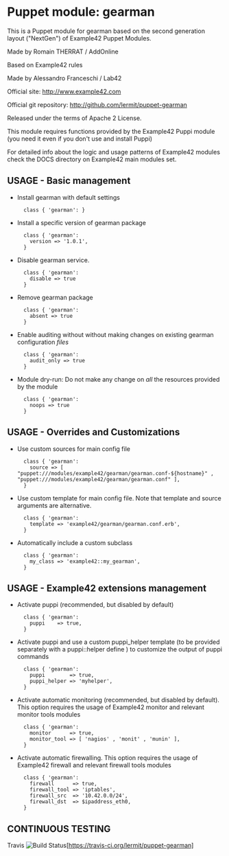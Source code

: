 # Puppet module: gearman

This is a Puppet module for gearman based on the second generation layout ("NextGen") of Example42 Puppet Modules.

Made by Romain THERRAT / AddOnline

Based on Example42 rules

Made by Alessandro Franceschi / Lab42

Official site: http://www.example42.com

Official git repository: http://github.com/lermit/puppet-gearman

Released under the terms of Apache 2 License.

This module requires functions provided by the Example42 Puppi module (you need it even if you don't use and install Puppi)

For detailed info about the logic and usage patterns of Example42 modules check the DOCS directory on Example42 main modules set.


## USAGE - Basic management

* Install gearman with default settings

        class { 'gearman': }

* Install a specific version of gearman package

        class { 'gearman':
          version => '1.0.1',
        }

* Disable gearman service.

        class { 'gearman':
          disable => true
        }

* Remove gearman package

        class { 'gearman':
          absent => true
        }

* Enable auditing without without making changes on existing gearman configuration *files*

        class { 'gearman':
          audit_only => true
        }

* Module dry-run: Do not make any change on *all* the resources provided by the module

        class { 'gearman':
          noops => true
        }


## USAGE - Overrides and Customizations
* Use custom sources for main config file

        class { 'gearman':
          source => [ "puppet:///modules/example42/gearman/gearman.conf-${hostname}" , "puppet:///modules/example42/gearman/gearman.conf" ],
        }


* Use custom template for main config file. Note that template and source arguments are alternative.

        class { 'gearman':
          template => 'example42/gearman/gearman.conf.erb',
        }

* Automatically include a custom subclass

        class { 'gearman':
          my_class => 'example42::my_gearman',
        }


## USAGE - Example42 extensions management
* Activate puppi (recommended, but disabled by default)

        class { 'gearman':
          puppi    => true,
        }

* Activate puppi and use a custom puppi_helper template (to be provided separately with a puppi::helper define ) to customize the output of puppi commands

        class { 'gearman':
          puppi        => true,
          puppi_helper => 'myhelper',
        }

* Activate automatic monitoring (recommended, but disabled by default). This option requires the usage of Example42 monitor and relevant monitor tools modules

        class { 'gearman':
          monitor      => true,
          monitor_tool => [ 'nagios' , 'monit' , 'munin' ],
        }

* Activate automatic firewalling. This option requires the usage of Example42 firewall and relevant firewall tools modules

        class { 'gearman':
          firewall      => true,
          firewall_tool => 'iptables',
          firewall_src  => '10.42.0.0/24',
          firewall_dst  => $ipaddress_eth0,
        }


## CONTINUOUS TESTING

Travis <img src="https://travis-ci.org/lermit/puppet-gearman.png?branch=master" alt="Build Status" />[https://travis-ci.org/lermit/puppet-gearman]
